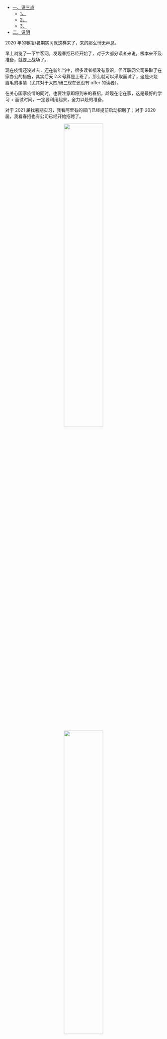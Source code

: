 - [一、说三点](#一说三点)
  - [1、](#1)
  - [2、](#2)
  - [3、](#3)
- [二、说明](#二说明)

2020 年的春招/暑期实习就这样来了，来的那么悄无声息。

早上浏览了一下牛客网，发现春招已经开始了，对于大部分读者来说，根本来不及准备，就要上战场了。

现在疫情还没过去，还在新年当中，很多读者都没有意识，但互联网公司采取了在家办公的措施，其实后天 2.3 号算是上班了，那么就可以采取面试了，这是火烧眉毛的事情（尤其对于大四/研三现在还没有 offer 的读者）。

在关心国家疫情的同时，也要注意即将到来的春招，趁现在宅在家，这是最好的学习 + 面试时间，一定要利用起来，全力以赴的准备。

对于 2021 届找暑期实习，我看阿里有的部门已经提前启动招聘了；对于 2020 届，我看春招也有公司已经开始招聘了。

<div align=center><img src='https://mmbiz.qpic.cn/mmbiz_jpg/iaumSdLKJXtTLGd1uc3CTYtPSDiak5dgwbpvfrWU24KribGPF7micVBgxNvx2VqQjQRP4qJSh8mGoT6yf4Q394Tqtw/640?wx_fmt=jpeg&tp=webp&wxfrom=5&wx_lazy=1&wx_co=1' width="50%" height="50%"></div>
<div align=center><img src='https://mmbiz.qpic.cn/mmbiz_jpg/iaumSdLKJXtTLGd1uc3CTYtPSDiak5dgwbDO3NlDWvJqIiatt0icqfHpjGLNXhEQbqNZmU6FjP8ty8KFYQZVvyxlIw/640?wx_fmt=jpeg&tp=webp&wxfrom=5&wx_lazy=1&wx_co=1' width="50%" height="50%"></div>
<p align=center>(牛客截图)</p>

## 一、说三点

### 1、

对于春招，现在就要多关心一下招聘信息，尤其大四/研三，还没有 offer 的同学，这时候一定要积极投递、赶紧面试。

对于秋招中 offer 不满意的读者，现在偶有大厂的补招，我见到了些百度、头条等招聘信息，把简历再改一版，不管咋样，先投递出去。

对于大三/研二的同学，时刻关注暑期实习招聘消息，先积极备战，不用着急投递。

### 2、

现在一定要有一个意识：春招/暑期实习已经打响了第一枪，全面启动了，立马进入春招状态，启动一级应对战略，那么什么是一级应对战略？

精力 100% 的投入到找工作上面，全身心的投入，关注着春招的一举一动，现在的你应该是很着急，时间很紧迫，不断的在学习，在思考，**谁越早行动起来，谁将在这场战役中占据主动权！**

由学习状态转为找工作状态，什么是找工作状态？

***勤刷牛客、面经、算法，熟悉简历上面技术点、投递简历、模拟面试，一切围绕着面试展开。***

### 3、

尤其是今年毕业的读者，千万不敢在耽误了，立刻马上打开牛客，别说什么还没准备好这类的话，投递简历，积极面试，多赞赞面试经验，说不定就拿上 offer 了（补招捡漏大厂的一样做法）。

参加暑期实习的：从现在开始，保持天天刷牛客学习，时刻关注找工作的任何信息，直到秋招结束。

打法 + 意识已经告知，是否愿意执行，决定权在你手里！

## 二、说明

原创文章链接：[2020年打响春招/暑期实习的第一枪！（全网最早第一枪）](https://mp.weixin.qq.com/s?__biz=MzU4MjQ3NzEyNA==&mid=2247484805&idx=1&sn=92016ff5ca6025f5bc763d39fec5dca1&chksm=fdb6f1aecac178b8fa985147bca2a8a04a16b205a1881d6b2dec49a2ac8352c21cb031f37a71&token=1698861862&lang=zh_CN#rd)
